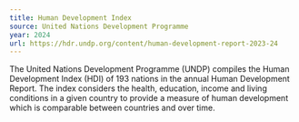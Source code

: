 ```yaml
---
title: Human Development Index
source: United Nations Development Programme
year: 2024
url: https://hdr.undp.org/content/human-development-report-2023-24
---
```


The United Nations Development Programme (UNDP) compiles the Human Development Index (HDI) of 193 nations in the annual Human Development Report. The index considers the health, education, income and living conditions in a given country to provide a measure of human development which is comparable between countries and over time.
